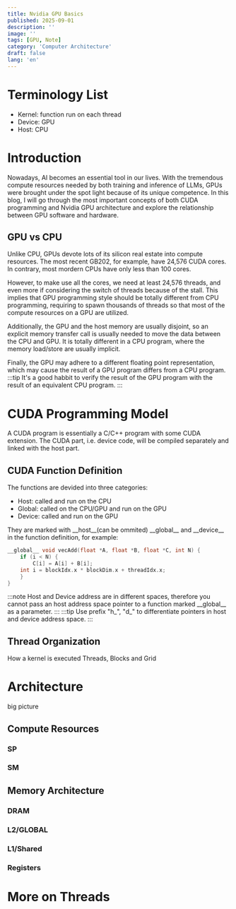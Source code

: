 ```yaml
---
title: Nvidia GPU Basics
published: 2025-09-01
description: ''
image: ''
tags: [GPU, Note]
category: 'Computer Architecture'
draft: false 
lang: 'en'
---
```

# Terminology List
- Kernel: function run on each thread
- Device: GPU
- Host: CPU

# Introduction
Nowadays, AI becomes an essential tool in our lives. With the tremendous compute resources needed by both training and inference of LLMs, GPUs were brought under the spot light because of its unique competence. In this blog, I will go through the most important concepts of both CUDA programming and Nvidia GPU architecture and explore the relationship between GPU software and hardware. 
## GPU vs CPU
Unlike CPU, GPUs devote lots of its silicon real estate into compute resources. The most recent GB202, for example, have 24,576 CUDA cores. In contrary, most mordern CPUs have only less than 100 cores. 

However, to make use all the cores, we need at least 24,576 threads, and even more if considering the switch of threads because of the stall. This implies that GPU programming style should be totally different from CPU programming, requiring to spawn thousands of threads so that most of the compute resources on a GPU are utilized.

Additionally, the GPU and the host memory are usually disjoint, so an explicit memory transfer call is usually needed to move the data between the CPU and GPU. It is totally different in a CPU program, where the memory load/store are usually implicit.

Finally, the GPU may adhere to a different floating point representation, which may cause the result of a GPU program differs from a CPU program.
:::tip
It's a good habbit to verify the result of the GPU program with the result of an equivalent CPU program.
:::

# CUDA Programming Model
A CUDA program is essentially a C/C++ program with some CUDA extension. The CUDA part, i.e. device code, will be compiled separately and linked with the host part.

## CUDA Function Definition
The functions are devided into three categories:

- Host: called and run on the CPU
- Global: called on the CPU/GPU and run on the GPU
- Device: called and run on the GPU

They are marked with \_\_host\_\_(can be ommited) \_\_global\_\_ and \_\_device\_\_ in the function definition, for example:

```c++
__global__ void vecAdd(float *A, float *B, float *C, int N) {
    if (i < N) {
        C[i] = A[i] + B[i];
    int i = blockIdx.x * blockDim.x + threadIdx.x;
    }
}
```
:::note
Host and Device address are in different spaces, therefore you cannot pass an host address space pointer to a function marked \_\_global\_\_ as a parameter.
:::
:::tip
Use prefix "h_", "d_" to differentiate pointers in host and device address space.
:::

## Thread Organization

How a kernel is executed
Threads, Blocks and Grid


# Architecture
big picture

## Compute Resources
### SP  
### SM

## Memory Architecture

### DRAM

### L2/GLOBAL

### L1/Shared

### Registers

# More on Threads

